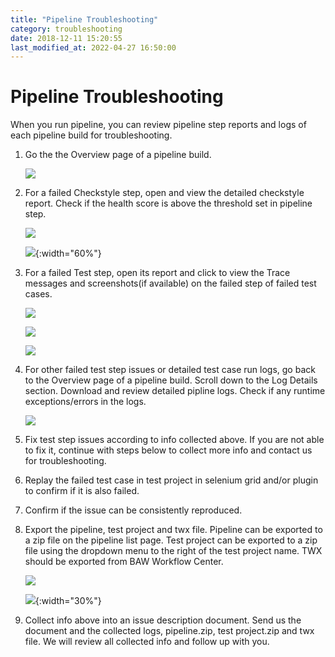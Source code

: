 ```yaml
---
title: "Pipeline Troubleshooting"
category: troubleshooting
date: 2018-12-11 15:20:55
last_modified_at: 2022-04-27 16:50:00
---
```


# Pipeline Troubleshooting
When you run pipeline, you can review pipeline step reports and logs of each pipeline build for troubleshooting.

1. Go the the Overview page of a pipeline build.

   ![][pipeline_build_overview]


2. For a failed Checkstyle step, open and view the detailed checkstyle report. Check if the health score is above the threshold set in pipeline step.

   ![][pipeline_checkstyle_report]

   ![][pipeline_checkstyle_step]{:width="60%"}

3. For a failed Test step, open its report and click to view the Trace messages and screenshots(if available) on the failed step of failed test cases.

   ![][pipeline_test_report_1]

   ![][pipeline_test_report_2]

   ![][pipeline_test_report_3]

4. For other failed test step issues or detailed test case run logs, go back to the Overview page of a pipeline build. Scroll down to the Log Details section. Download and review detailed pipline logs. Check if any runtime exceptions/errors in the logs.

   ![][pipeline_logs] 

5. Fix test step issues according to info collected above. If you are not able to fix it, continue with steps below to collect more info and contact us for troubleshooting.

6. Replay the failed test case in test project in selenium grid and/or plugin to confirm if it is also failed. 

7. Confirm if the issue can be consistently reproduced.

8. Export the pipeline, test project and twx file. Pipeline can be exported to a zip file on the pipeline list page. Test project can be exported to a zip file using the dropdown menu to the right of the test project name. TWX should be exported from BAW Workflow Center.

   ![][pipeline_export]

   ![][test_project_export]{:width="30%"}

9. Collect info above into an issue description document. Send us the document and the collected logs, pipeline.zip, test project.zip and twx file. We will review all collected info and follow up with you.

[pipeline_build_overview]: ../images/troubleshooting/pipeline_build_overview.png
[pipeline_checkstyle_report]: ../images/troubleshooting/pipeline_checkstyle_report.png
[pipeline_checkstyle_step]: ../images/troubleshooting/pipeline_checkstyle_step.png
[pipeline_test_report_1]: ../images/troubleshooting/pipeline_test_report_1.png
[pipeline_test_report_2]: ../images/troubleshooting/pipeline_test_report_2.png
[pipeline_test_report_3]: ../images/troubleshooting/pipeline_test_report_3.png
[test_project_export]: ../images/troubleshooting/test_project_export.png
[pipeline_export]: ../images/troubleshooting/pipeline_export.png
[pipeline_logs]: ../images/troubleshooting/pipeline_logs.png